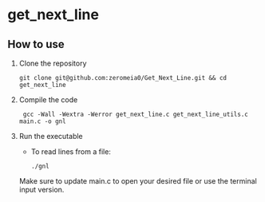 # get_next_line

## How to use

1. Clone the repository

   ```git clone git@github.com:zeromeia0/Get_Next_Line.git && cd get_next_line```

2. Compile the code

     ``` gcc -Wall -Wextra -Werror get_next_line.c get_next_line_utils.c main.c -o gnl```

3. Run the executable

   - To read lines from a file:

     ```./gnl```

   Make sure to update main.c to open your desired file or use the terminal input version.
